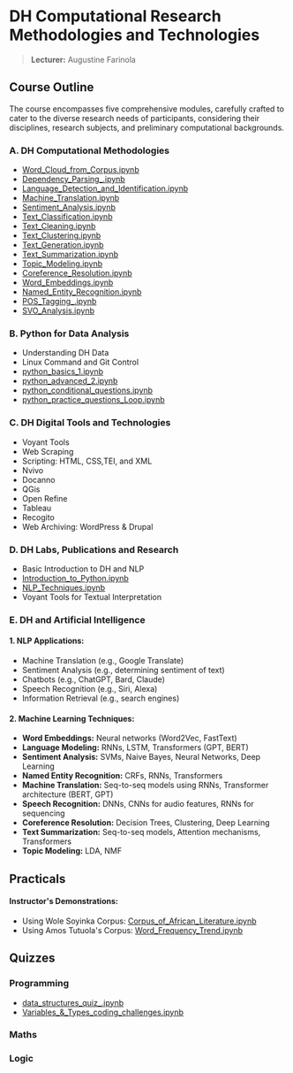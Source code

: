 # DH Computational Research Methodologies and Technologies
> **Lecturer:** Augustine Farinola

## Course Outline
The course encompasses five comprehensive modules, carefully crafted to cater to the diverse research needs of participants, considering their disciplines, research subjects, and preliminary computational backgrounds.

### **A. DH Computational Methodologies**
- [Word_Cloud_from_Corpus.ipynb](#)
- [Dependency_Parsing_.ipynb](#)
- [Language_Detection_and_Identification.ipynb](#)
- [Machine_Translation.ipynb](#)
- [Sentiment_Analysis.ipynb](#)
- [Text_Classification.ipynb](#)
- [Text_Cleaning.ipynb](#)
- [Text_Clustering.ipynb](#)
- [Text_Generation.ipynb](#)
- [Text_Summarization.ipynb](#)
- [Topic_Modeling.ipynb](#)
- [Coreference_Resolution.ipynb](#)
- [Word_Embeddings.ipynb](#)
- [Named_Entity_Recognition.ipynb](#)
- [POS_Tagging_.ipynb](#)
- [SVO_Analysis.ipynb](#)

### **B. Python for Data Analysis**
- Understanding DH Data
- Linux Command and Git Control
- [python_basics_1.ipynb](#)
- [python_advanced_2.ipynb](#)
- [python_conditional_questions.ipynb](#)
- [python_practice_questions_Loop.ipynb](#)

### **C. DH Digital Tools and Technologies**
- Voyant Tools
- Web Scraping
- Scripting: HTML, CSS,TEI, and XML
- Nvivo
- Docanno
- QGis
- Open Refine
- Tableau
- Recogito
- Web Archiving: WordPress & Drupal

### **D. DH Labs, Publications and Research**
- Basic Introduction to DH and NLP
- [Introduction_to_Python.ipynb](#)
- [NLP_Techniques.ipynb](#)
- Voyant Tools for Textual Interpretation

### **E. DH and Artificial Intelligence**
#### 1. NLP Applications:
- Machine Translation (e.g., Google Translate)
- Sentiment Analysis (e.g., determining sentiment of text)
- Chatbots (e.g., ChatGPT, Bard, Claude)
- Speech Recognition (e.g., Siri, Alexa)
- Information Retrieval (e.g., search engines)

#### 2. Machine Learning Techniques:
- **Word Embeddings:** Neural networks (Word2Vec, FastText)
- **Language Modeling:** RNNs, LSTM, Transformers (GPT, BERT)
- **Sentiment Analysis:** SVMs, Naive Bayes, Neural Networks, Deep Learning
- **Named Entity Recognition:** CRFs, RNNs, Transformers
- **Machine Translation:** Seq-to-seq models using RNNs, Transformer architecture (BERT, GPT)
- **Speech Recognition:** DNNs, CNNs for audio features, RNNs for sequencing
- **Coreference Resolution:** Decision Trees, Clustering, Deep Learning
- **Text Summarization:** Seq-to-seq models, Attention mechanisms, Transformers
- **Topic Modeling:** LDA, NMF

## Practicals
#### **Instructor's Demonstrations:**
- Using Wole Soyinka Corpus: [Corpus_of_African_Literature.ipynb](#)
- Using Amos Tutuola's Corpus: [Word_Frequency_Trend.ipynb](#)

## Quizzes
### Programming
- [data_structures_quiz_.ipynb](#)
- [Variables_&_Types_coding_challenges.ipynb](#)

### Maths

### Logic
